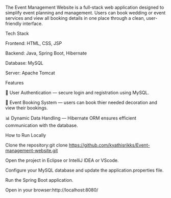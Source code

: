 The Event Management Website is a full-stack web application designed to simplify event planning and management. 
Users can book wedding or event services and view all booking details in one place through a clean, user-friendly interface.

Tech Stack

Frontend: HTML, CSS, JSP

Backend: Java, Spring Boot, Hibernate

Database: MySQL

Server: Apache Tomcat

Features

🔐 User Authentication — secure login and registration using MySQL.

📅 Event Booking System — users can book thier needed decoration and view their bookings.

📊 Dynamic Data Handling — Hibernate ORM ensures efficient communication with the database.

How to Run Locally

Clone the repository:git clone https://github.com/kyathisrikks/Event-management-website.git

Open the project in Eclipse or IntelliJ IDEA or VScode.

Configure your MySQL database and update the application.properties file.

Run the Spring Boot application.

Open in your browser:http://localhost:8080/
